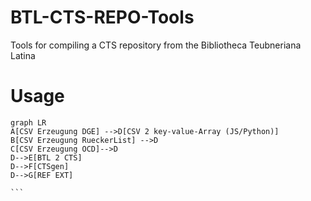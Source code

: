 # BTL-CTS-REPO-Tools
Tools for compiling a CTS repository from the Bibliotheca Teubneriana Latina

# Usage
```mermaid
graph LR
A[CSV Erzeugung DGE] -->D[CSV 2 key-value-Array (JS/Python)]
B[CSV Erzeugung RueckerList] -->D
C[CSV Erzeugung OCD]-->D
D-->E[BTL 2 CTS]
D-->F[CTSgen]
D-->G[REF EXT]

​```

